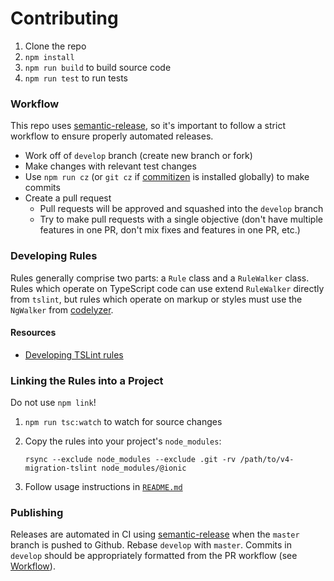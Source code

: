 # Contributing

1. Clone the repo
1. `npm install`
1. `npm run build` to build source code
1. `npm run test` to run tests

### Workflow

This repo uses [semantic-release](https://github.com/semantic-release/semantic-release), so it's important to follow a strict workflow to ensure properly automated releases.

* Work off of `develop` branch (create new branch or fork)
* Make changes with relevant test changes
* Use `npm run cz` (or `git cz` if [commitizen](https://github.com/commitizen/cz-cli) is installed globally) to make commits
* Create a pull request
    * Pull requests will be approved and squashed into the `develop` branch
    * Try to make pull requests with a single objective (don't have multiple features in one PR, don't mix fixes and features in one PR, etc.)

### Developing Rules

Rules generally comprise two parts: a `Rule` class and a `RuleWalker` class. Rules which operate on TypeScript code can use extend `RuleWalker` directly from `tslint`, but rules which operate on markup or styles must use the `NgWalker` from [codelyzer](https://github.com/mgechev/codelyzer).

#### Resources

* [Developing TSLint rules](https://palantir.github.io/tslint/develop/custom-rules/)

### Linking the Rules into a Project

Do not use `npm link`!

1. `npm run tsc:watch` to watch for source changes
1. Copy the rules into your project's `node_modules`:

    ```
    rsync --exclude node_modules --exclude .git -rv /path/to/v4-migration-tslint node_modules/@ionic
    ```

1. Follow usage instructions in [`README.md`](https://github.com/ionic-team/v4-migration-tslint/blob/develop/README.md#how-to-use)

### Publishing

Releases are automated in CI using [semantic-release](https://github.com/semantic-release/semantic-release) when the `master` branch is pushed to Github. Rebase `develop` with `master`. Commits in `develop` should be appropriately formatted from the PR workflow (see [Workflow](#workflow)).

